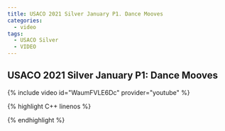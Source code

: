 ```yaml
---
title: USACO 2021 Silver January P1. Dance Mooves
categories:
  - video
tags:
  - USACO Silver
  - VIDEO 
---
```

  
## USACO 2021 Silver January P1: Dance Mooves  
  
{% include video id="WaumFVLE6Dc" provider="youtube" %}
  
  
{% highlight C++ linenos %}
  
{% endhighlight %}  


